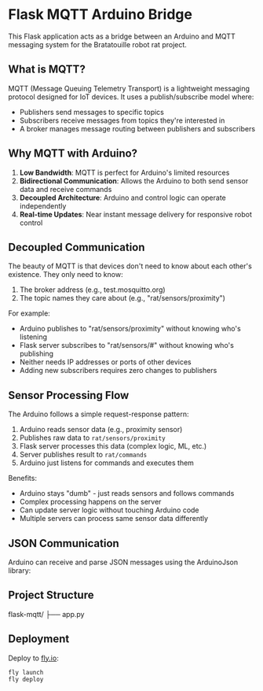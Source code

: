 # Flask MQTT Arduino Bridge

This Flask application acts as a bridge between an Arduino and MQTT messaging system for the Bratatouille robot rat project.

## What is MQTT?

MQTT (Message Queuing Telemetry Transport) is a lightweight messaging protocol designed for IoT devices. It uses a publish/subscribe model where:

- Publishers send messages to specific topics
- Subscribers receive messages from topics they're interested in
- A broker manages message routing between publishers and subscribers

## Why MQTT with Arduino?

1. **Low Bandwidth**: MQTT is perfect for Arduino's limited resources
2. **Bidirectional Communication**: Allows the Arduino to both send sensor data and receive commands
3. **Decoupled Architecture**: Arduino and control logic can operate independently
4. **Real-time Updates**: Near instant message delivery for responsive robot control

## Decoupled Communication

The beauty of MQTT is that devices don't need to know about each other's existence. They only need to know:

1. The broker address (e.g., test.mosquitto.org)
2. The topic names they care about (e.g., "rat/sensors/proximity")

For example:
- Arduino publishes to "rat/sensors/proximity" without knowing who's listening
- Flask server subscribes to "rat/sensors/#" without knowing who's publishing
- Neither needs IP addresses or ports of other devices
- Adding new subscribers requires zero changes to publishers

## Sensor Processing Flow

The Arduino follows a simple request-response pattern:

1. Arduino reads sensor data (e.g., proximity sensor)
2. Publishes raw data to `rat/sensors/proximity`
3. Flask server processes this data (complex logic, ML, etc.)
4. Server publishes result to `rat/commands`
5. Arduino just listens for commands and executes them

Benefits:
- Arduino stays "dumb" - just reads sensors and follows commands
- Complex processing happens on the server
- Can update server logic without touching Arduino code
- Multiple servers can process same sensor data differently

## JSON Communication

Arduino can receive and parse JSON messages using the ArduinoJson library:

## Project Structure

flask-mqtt/
├── app.py          

## Deployment

Deploy to [fly.io](https://fly.io/):

```
fly launch
fly deploy
```
